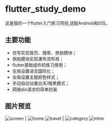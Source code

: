 # flutter_study_demo

这是我的一个flutter入门练习项目,适配Android和iOS。

## 主要功能

- 仿写实现首页、搜索、旅拍模块；
- 旅拍模块实现瀑布流布局；
- flutter基础组件的练习使用；
- 全局设置语言国际化；
- 全局设置主题颜色样式；
- 手动自动设置白天/暗黑模式；
- 网络dio请求的简单封装


## 图片预览
  ![screen](https://github.com/Lester2020/VideoFilterDemo/blob/main/thumb/flutter_screen.gif) | ![home](https://github.com/Lester2020/VideoFilterDemo/blob/main/thumb/001.jpg)
  ![travel](https://github.com/Lester2020/VideoFilterDemo/blob/main/thumb/002.jpg) | ![category](https://github.com/Lester2020/VideoFilterDemo/blob/main/thumb/003.jpg)
  ![mine](https://github.com/Lester2020/WebViewChangeFontDemo/blob/main/1911630926211_.pic.jpg)